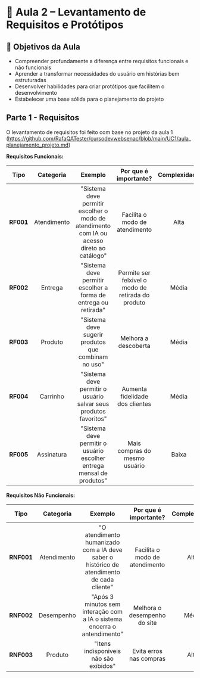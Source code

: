 # 🧩 Aula 2 – Levantamento de Requisitos e Protótipos

## 🎯 Objetivos da Aula

- Compreender profundamente a diferença entre requisitos funcionais e não funcionais
- Aprender a transformar necessidades do usuário em histórias bem estruturadas
- Desenvolver habilidades para criar protótipos que facilitem o desenvolvimento
- Estabelecer uma base sólida para o planejamento do projeto

## Parte 1 - Requisitos
O levantamento de requisitos foi feito com base no projeto da aula 1
(https://github.com/RafaQATester/cursodevwebsenac/blob/main/UC1/aula_planejamento_projeto.md)

**Requisitos Funcionais:**

| Tipo | Categoria | Exemplo | Por que é importante? | Complexidade |
|:----:|:---------:|:-------:|:--------------------------:|:---------------------:|
| **RF001** | Atendimento | "Sistema deve permitir escolher o modo de atendimento com IA ou acesso direto ao catálogo" | Facilita o modo de atendimento | Alta |
| **RF002** | Entrega | "Sistema deve permitir escolher a forma de entrega ou retirada" | Permite ser felxivel o modo de retirada do produto | Média |
| **RF003** | Produto | "Sistema deve sugerir produtos que combinam no uso" | Melhora a descoberta | Média |
| **RF004** | Carrinho | "Sistema deve permitir o usuário salvar seus produtos favoritos" | Aumenta fidelidade dos clientes | Média |
| **RF005** | Assinatura | "Sistema deve permitir o usuário escolher entrega mensal de produtos" | Mais compras do mesmo usuário | Baixa |

**Requisitos Não Funcionais:**

| Tipo | Categoria | Exemplo | Por que é importante? | Complexidade |
|:----:|:---------:|:-------:|:--------------------------:|:---------------------:|
| **RNF001** | Atendimento | "O atendimento humanizado com a IA deve saber o histórico de atendimento de cada cliente" | Facilita o modo de atendimento | Alta |
| **RNF002** | Desempenho | "Após 3 minutos sem interação com a IA o sistema encerra o antendimento" | Melhora o desempenho do site | Média |
| **RNF003** | Produto | "Itens indisponiveis não são exibidos" | Evita erros nas compras | Alta |



